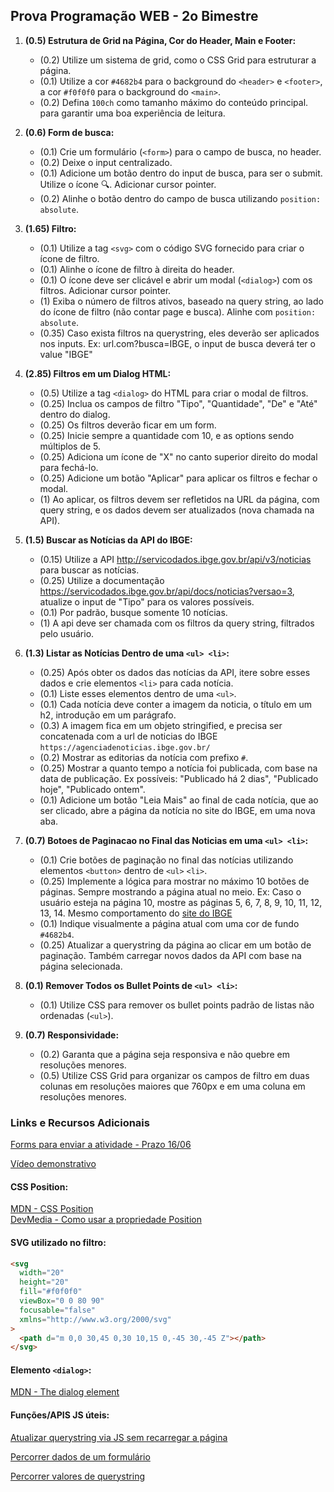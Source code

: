 ## Prova Programação WEB - 2o Bimestre

1. **(0.5) Estrutura de Grid na Página, Cor do Header, Main e Footer:**

   - (0.2) Utilize um sistema de grid, como o CSS Grid para estruturar a página.
   - (0.1) Utilize a cor `#4682b4` para o background do `<header>` e `<footer>`, a cor `#f0f0f0` para o background do `<main>`.
   - (0.2) Defina `100ch` como tamanho máximo do conteúdo principal. para garantir uma boa experiência de leitura.

1. **(0.6) Form de busca:**

   - (0.1) Crie um formulário (`<form>`) para o campo de busca, no header.
   - (0.2) Deixe o input centralizado.
   - (0.1) Adicione um botão dentro do input de busca, para ser o submit. Utilize o ícone 🔍. Adicionar cursor pointer.
   - (0.2) Alinhe o botão dentro do campo de busca utilizando `position: absolute`.

1. **(1.65) Filtro:**

   - (0.1) Utilize a tag `<svg>` com o código SVG fornecido para criar o ícone de filtro.
   - (0.1) Alinhe o ícone de filtro à direita do header.
   - (0.1) O ícone deve ser clicável e abrir um modal (`<dialog>`) com os filtros. Adicionar cursor pointer.
   - (1) Exiba o número de filtros ativos, baseado na query string, ao lado do ícone de filtro (não contar page e busca). Alinhe com `position: absolute`.
   - (0.35) Caso exista filtros na querystring, eles deverão ser aplicados nos inputs. Ex: url.com?busca=IBGE, o input de busca deverá ter o value "IBGE"

1. **(2.85) Filtros em um Dialog HTML:**

   - (0.5) Utilize a tag `<dialog>` do HTML para criar o modal de filtros.
   - (0.25) Inclua os campos de filtro "Tipo", "Quantidade", "De" e "Até" dentro do dialog.
   - (0.25) Os filtros deverão ficar em um form.
   - (0.25) Inicie sempre a quantidade com 10, e as options sendo múltiplos de 5.
   - (0.25) Adiciona um ícone de "X" no canto superior direito do modal para fechá-lo.
   - (0.25) Adicione um botão "Aplicar" para aplicar os filtros e fechar o modal.
   - (1) Ao aplicar, os filtros devem ser refletidos na URL da página, com query string, e os dados devem ser atualizados (nova chamada na API).

1. **(1.5) Buscar as Notícias da API do IBGE:**

   - (0.15) Utilize a API http://servicodados.ibge.gov.br/api/v3/noticias para buscar as notícias.
   - (0.25) Utilize a documentação https://servicodados.ibge.gov.br/api/docs/noticias?versao=3, atualize o input de "Tipo" para os valores possíveis.
   - (0.1) Por padrão, busque somente 10 notícias.
   - (1) A api deve ser chamada com os filtros da query string, filtrados pelo usuário.

1. **(1.3) Listar as Notícias Dentro de uma `<ul> <li>`:**

   - (0.25) Após obter os dados das notícias da API, itere sobre esses dados e crie elementos `<li>` para cada notícia.
   - (0.1) Liste esses elementos dentro de uma `<ul>`.
   - (0.1) Cada notícia deve conter a imagem da noticia, o título em um h2, introdução em um parágrafo.
   - (0.3) A imagem fica em um objeto stringified, e precisa ser concatenada com a url de noticias do IBGE `https://agenciadenoticias.ibge.gov.br/`
   - (0.2) Mostrar as editorias da notícia com prefixo `#`.
   - (0.25) Mostrar a quanto tempo a notícia foi publicada, com base na data de publicação. Ex possíveis: "Publicado há 2 dias", "Publicado hoje", "Publicado ontem".
   - (0.1) Adicione um botão "Leia Mais" ao final de cada notícia, que ao ser clicado, abre a página da notícia no site do IBGE, em uma nova aba.

1. **(0.7) Botoes de Paginacao no Final das Noticias em uma `<ul> <li>`:**

   - (0.1) Crie botões de paginação no final das notícias utilizando elementos `<button>` dentro de `<ul>` `<li>`.
   - (0.25) Implemente a lógica para mostrar no máximo 10 botões de páginas. Sempre mostrando a página atual no meio. Ex: Caso o usuário esteja na página 10, mostre as páginas 5, 6, 7, 8, 9, 10, 11, 12, 13, 14. Mesmo comportamento do [site do IBGE](https://agenciadenoticias.ibge.gov.br/agencia-noticias.html)
   - (0.1) Indique visualmente a página atual com uma cor de fundo `#4682b4`.
   - (0.25) Atualizar a querystring da página ao clicar em um botão de paginação. Também carregar novos dados da API com base na página selecionada.

1. **(0.1) Remover Todos os Bullet Points de `<ul> <li>`:**

   - (0.1) Utilize CSS para remover os bullet points padrão de listas não ordenadas (`<ul>`).

1. **(0.7) Responsividade:**

   - (0.2) Garanta que a página seja responsiva e não quebre em resoluções menores.
   - (0.5) Utilize CSS Grid para organizar os campos de filtro em duas colunas em resoluções maiores que 760px e em uma coluna em resoluções menores.

### Links e Recursos Adicionais

[Forms para enviar a atividade - Prazo 16/06](https://forms.gle/XQxcmR2uUGt2aQhB6)

[Vídeo demonstrativo](https://www.youtube.com/watch?v=KJZ2alMe1yg)

#### CSS Position:

[MDN - CSS Position](https://developer.mozilla.org/en-US/docs/Web/CSS/position)  
[DevMedia - Como usar a propriedade Position](https://www.devmedia.com.br/como-usar-a-propriedade-position-css/24451)

#### SVG utilizado no filtro:

```html
<svg
  width="20"
  height="20"
  fill="#f0f0f0"
  viewBox="0 0 80 90"
  focusable="false"
  xmlns="http://www.w3.org/2000/svg"
>
  <path d="m 0,0 30,45 0,30 10,15 0,-45 30,-45 Z"></path>
</svg>
```

#### Elemento `<dialog>`:

[MDN - The dialog element](https://developer.mozilla.org/en-US/docs/Web/HTML/Element/dialog)

#### Funções/APIS JS úteis:

[Atualizar querystring via JS sem recarregar a página](https://www.ninjadevspace.com.br/post/javascript-update-query-string-without-refreshing-page)

[Percorrer dados de um formulário](https://developer.mozilla.org/en-US/docs/Web/API/FormData/entries#examples)

[Percorrer valores de querystring](https://developer.mozilla.org/en-US/docs/Web/API/URLSearchParams/forEach#examples)
